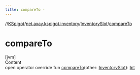 ```yaml
---
title: compareTo -
---
```

//[KSpigot](../../index.md)/[net.axay.kspigot.inventory](../index.md)/[InventorySlot](index.md)/[compareTo](compare-to.md)



# compareTo  
[jvm]  
Content  
open operator override fun [compareTo](compare-to.md)(other: [InventorySlot](index.md)): [Int](https://kotlinlang.org/api/latest/jvm/stdlib/kotlin/-int/index.html)  



